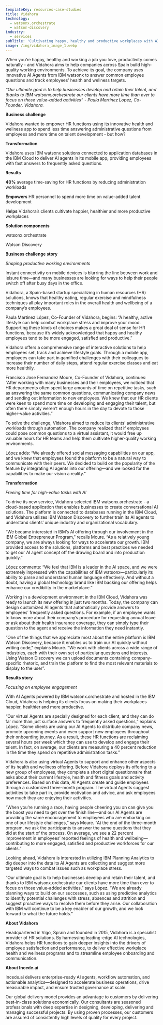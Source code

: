 ```yaml
---
templateKey: resources-case-studies
title: Vidahora
technology:
  - watsonx.orchestrate
  - watson-discovery
industry:
  - services
subTitle: 'Cultivating happy, healthy and productive workplaces with AI-driven support'
image: /img/vidahora_image_1.webp
---
```

When you’re happy, healthy and working a job you love, productivity comes naturally - and Vidahora aims to help companies across Spain build high-quality working environments. To achieve its goal, the company uses innovative AI Agents from IBM watsonx to answer common employee questions and track employees’ health and wellness targets.

*“Our ultimate goal is to help businesses develop and retain their talent, and thanks to IBM watsonx.orchestrate our clients have more time than ever to focus on those value-added activities” - Paula Martinez Lopez, Co-Founder, Vidahora.*

**Business challenge**

Vidahora wanted to empower HR functions using its innovative health and wellness app to spend less time answering administrative questions from employees and more time on talent development - but how?

**Transformation**

Vidahora uses IBM watsonx solutions connected to application databases in the IBM Cloud to deliver AI agents in its mobile app, providing employees with fast answers to frequently asked questions.

**Results**

**40%** average time-saving for HR functions by reducing administration workloads

**Empowers** HR personnel to spend more time on value-added talent development

**Helps** Vidahora’s clients cultivate happier, healthier and more productive workplaces

**Solution components**

watsonx.orchestrate

W﻿atson Discovery

**Business challenge story**

*Shaping productive working environments*

Instant connectivity on mobile devices is blurring the line between work and leisure time—and many businesses are looking for ways to help their people switch off after busy days in the office.

Vidahora, a Spain-based startup specializing in human resources (HR) solutions, knows that healthy eating, regular exercise and mindfulness techniques all play important roles in the overall health and wellbeing of a company’s employees.

Paula Martínez López, Co-Founder of Vidahora, begins: “A healthy, active lifestyle can help combat workplace stress and improve your mood. Supporting these kinds of choices makes a great deal of sense for HR functions, because it’s widely acknowledged that happy and healthy employees tend to be more engaged, satisfied and productive.”

Vidahora offers a comprehensive range of interactive solutions to help employees set, track and achieve lifestyle goals. Through a mobile app, employees can take part in gamified challenges with their colleagues to increase their number of daily steps, attend regular exercise classes and eat more healthily.

Francisco Jose Fernandez Moure, Co-Founder of Vidahora, continues: “After working with many businesses and their employees, we noticed that HR departments often spent large amounts of time on repetitive tasks, such as answering the same common questions, communicating company news and sending out information to new employees. We knew that our HR clients were keen to spend more time on developing and engaging their talent, but often there simply weren’t enough hours in the day to devote to those higher-value activities.”

To solve the challenge, Vidahora aimed to reduce its clients’ administrative workloads through automation. The company realized that if employees could pose common questions to a virtual assistant, it would free up valuable hours for HR teams and help them cultivate higher-quality working environments.

López adds: “We already offered social messaging capabilities on our app, and we knew that employees found the platform to be a natural way to communicate with their peers. We decided to build on the popularity of the feature by integrating AI agents into our offering—and we looked for the capabilities to make our vision a reality.”

**Transformation**

*Freeing time for high-value tasks with AI*

To drive its new service, Vidahora selected IBM watsonx.orchestrate - a cloud-based application that enables businesses to create conversational AI solutions. The platform is connected to databases running in the IBM Cloud, and Vidahora utilizes IBM Watson Discovery to further train its AI agents to understand clients’ unique industry and organizational vocabulary.

“We became interested in IBM’s AI offering through our involvement in the IBM Global Entrepreneur Program,” recalls Moure. “As a relatively young company, we are always looking for ways to accelerate our growth. IBM provided access to the solutions, platforms and best practices we needed to get our AI agent concept off the drawing board and into production quickly.”

López comments: “We feel that IBM is a leader in the AI space, and we were extremely impressed with the capabilities of IBM watsonx—particularly its ability to parse and understand human language effectively. And without a doubt, having a global technology brand like IBM backing our offering helps enhance our credibility in the marketplace.”

Working in a development environment in the IBM Cloud, Vidahora was ready to launch its new offering in just two months. Today, the company can design customized AI agents that automatically provide answers to employees’ frequently asked questions. For example, if an employee wants to know more about their company’s procedure for requesting annual leave or ask about their health insurance coverage, they can simply type their question to the agent and receive the information they need instantly.

“One of the things that we appreciate most about the entire platform is IBM Watson Discovery, because it enables us to train our AI quickly without writing code," explains Moure. "We work with clients across a wide range of industries, each with their own set of particular questions and interests. Using Watson Discovery we can upload documents containing company-specific rhetoric, and train the platform to find the most relevant materials to display to the user”.

**Results story**

*Focusing on employee engagement*

With AI Agents powered by IBM watsonx.orchestrate and hosted in the IBM Cloud, Vidahora is helping its clients focus on making their workplaces happier, healthier and more productive.

“Our virtual Agents are specially designed for each client, and they can do far more than just surface answers to frequently asked questions,” explains López. “Some clients are using our AI Agents to distribute company news, promote upcoming events and even support new employees throughout their onboarding journey. As a result, these HR functions are reclaiming several hours per week which they can use to develop and engage their talent. In fact, on average, our clients are measuring a 40 percent reduction in the time they spend on repetitive administration tasks.”

Vidahora is also using virtual Agents to support and enhance other aspects of its health and wellness offering. Before Vidahora deploys its offering to a new group of employees, they complete a short digital questionnaire that asks about their current lifestyle, health and fitness goals and activity preferences. Based on this data, AI Agents create and guide employees through a customized three-month program. The virtual Agents suggest activities to take part in, provide motivation and advice, and ask employees how much they are enjoying their activities.

“When you’re running a race, having people cheering you on can give you the boost you need to get over the finish line—and our AI Agents are providing the same encouragement to employees who are embarking on one of our lifestyle challenges,” says Moure. “At the end of the three-month program, we ask the participants to answer the same questions that they did at the start of the process. On average, we see a 22 percent improvement in employees’ reported feelings of health and wellbeing—contributing to more engaged, satisfied and productive workforces for our clients.”

Looking ahead, Vidahora is interested in utilizing IBM Planning Analytics to dig deeper into the data its AI Agents are collecting and suggest more targeted ways to combat issues such as workplace stress.

“Our ultimate goal is to help businesses develop and retain their talent, and thanks to IBM watsonx.orchestrate our clients have more time than ever to focus on those value-added activities,” says López. “We are already planning ways to build on our successes, such as using predictive analytics to identify potential challenges with stress, absences and attrition and suggest proactive ways to resolve them before they arise. Our collaboration with IBM will continue to be a key enabler of our growth, and we look forward to what the future holds.”

**About Vidahora**

Headquartered in Vigo, Sprain and founded in 2015, Vidahora is a specialist provider of HR solutions. By harnessing leading-edge AI technologies, Vidahora helps HR functions to gain deeper insights into the drivers of employee satisfaction and performance, to deliver effective workplace health and wellness programs and to streamline employee onboarding and communication.

**About Incede.ai**

Incede.ai delivers enterprise-ready AI agents, workflow automation, and actionable analytics—designed to accelerate business operations, drive measurable impact, and ensure trusted governance at scale. 

Our global delivery model provides an advantage to customers by delivering best-in-class solutions economically. Our consultants are seasoned professionals with deep expertise in designing, developing, delivering and managing successful projects. By using proven processes, our customers are assured of consistently high levels of quality for every project.
